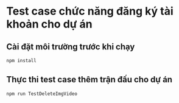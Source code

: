 # Test case chức năng đăng ký tài khoản cho dự án

## Cài đặt môi trường trước khi chạy

```sh
npm install


```

## Thực thi test case thêm trận đấu cho dự án

```sh
npm run TestDeleteImgVideo


```
